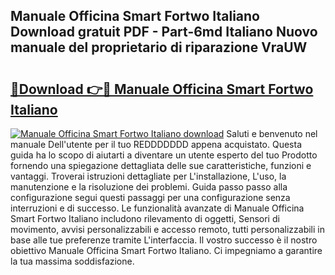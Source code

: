 ## Manuale Officina Smart Fortwo Italiano Download gratuit PDF - Part-6md Italiano Nuovo manuale del proprietario di riparazione VraUW

# <h2><a href="http://dfbl6u9.blite.top/?on=Manuale+Officina+Smart+Fortwo+Italiano">🔗Download 👉🔴 Manuale Officina Smart Fortwo Italiano</a></h2>

[![Manuale Officina Smart Fortwo Italiano download](https://i.imgur.com/lujVjoI.png)](http://dfbl6u9.blite.top/?on=Manuale+Officina+Smart+Fortwo+Italiano)
Saluti e benvenuto nel manuale Dell'utente per il tuo REDDDDDDD appena acquistato. Questa guida ha lo scopo di aiutarti a diventare un utente esperto del tuo Prodotto fornendo una spiegazione dettagliata delle sue caratteristiche, funzioni e vantaggi. Troverai istruzioni dettagliate per L'installazione, L'uso, la manutenzione e la risoluzione dei problemi. Guida passo passo alla configurazione segui questi passaggi per una configurazione senza interruzioni e di successo. Le funzionalità avanzate di Manuale Officina Smart Fortwo Italiano includono rilevamento di oggetti, Sensori di movimento, avvisi personalizzabili e accesso remoto, tutti personalizzabili in base alle tue preferenze tramite L'interfaccia. Il vostro successo è il nostro obiettivo Manuale Officina Smart Fortwo Italiano. Ci impegniamo a garantire la tua massima soddisfazione.
